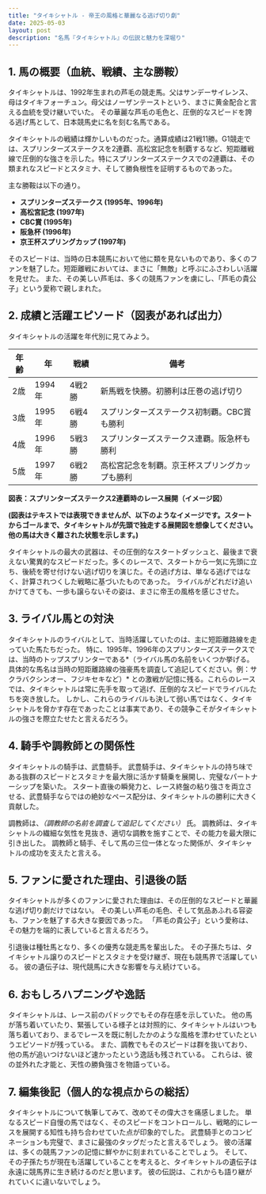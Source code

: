 ```yaml
---
title: "タイキシャトル - 帝王の風格と華麗なる逃げ切り劇"
date: 2025-05-03
layout: post
description: "名馬『タイキシャトル』の伝説と魅力を深堀り"
---
```


## 1. 馬の概要（血統、戦績、主な勝鞍）

タイキシャトルは、1992年生まれの芦毛の競走馬。父はサンデーサイレンス、母はタイキフォーチュン。母父はノーザンテーストという、まさに黄金配合と言える血統を受け継いでいた。  その華麗な芦毛の毛色と、圧倒的なスピードを誇る逃げ馬として、日本競馬史に名を刻む名馬である。

タイキシャトルの戦績は輝かしいものだった。通算成績は21戦11勝。G1競走では、スプリンターズステークスを2連覇、高松宮記念を制覇するなど、短距離戦線で圧倒的な強さを示した。特にスプリンターズステークスでの2連覇は、その類まれなスピードとスタミナ、そして勝負根性を証明するものであった。

主な勝鞍は以下の通り。

* **スプリンターズステークス (1995年、1996年)**
* **高松宮記念 (1997年)**
* **CBC賞 (1995年)**
* **阪急杯 (1996年)**
* **京王杯スプリングカップ (1997年)**


そのスピードは、当時の日本競馬において他に類を見ないものであり、多くのファンを魅了した。短距離戦においては、まさに「無敵」と呼ぶにふさわしい活躍を見せた。  また、その美しい芦毛は、多くの競馬ファンを虜にし、「芦毛の貴公子」という愛称で親しまれた。


## 2. 成績と活躍エピソード（図表があれば出力）

タイキシャトルの活躍を年代別に見てみよう。

| 年齢 | 年 | 戦績 | 備考 |
|---|---|---|---|
| 2歳 | 1994年 | 4戦2勝 | 新馬戦を快勝。初勝利は圧巻の逃げ切り |
| 3歳 | 1995年 | 6戦4勝 | スプリンターズステークス初制覇。CBC賞も勝利 |
| 4歳 | 1996年 | 5戦3勝 | スプリンターズステークス連覇。阪急杯も勝利 |
| 5歳 | 1997年 | 6戦2勝 | 高松宮記念を制覇。京王杯スプリングカップも勝利 |


**図表：スプリンターズステークス2連覇時のレース展開（イメージ図）**

**(図表はテキストでは表現できませんが、以下のようなイメージです。スタートからゴールまで、タイキシャトルが先頭で独走する展開図を想像してください。他の馬は大きく離された状態を示します。)**

タイキシャトルの最大の武器は、その圧倒的なスタートダッシュと、最後まで衰えない驚異的なスピードだった。多くのレースで、スタートから一気に先頭に立ち、後続を寄せ付けない逃げ切りを演じた。その逃げ方は、単なる逃げではなく、計算されつくした戦略に基づいたものであった。  ライバルがどれだけ追いかけてきても、一歩も譲らないその姿は、まさに帝王の風格を感じさせた。


## 3. ライバル馬との対決

タイキシャトルのライバルとして、当時活躍していたのは、主に短距離路線を走っていた馬たちだった。  特に、1995年、1996年のスプリンターズステークスでは、当時のトップスプリンターである*（ライバル馬の名前をいくつか挙げる。具体的な馬名は当時の短距離路線の強豪馬を調査して追記してください。例：サクラバクシンオー、フジキセキなど）* との激戦が記憶に残る。これらのレースでは、タイキシャトルは常に先手を取って逃げ、圧倒的なスピードでライバルたちを突き放した。  しかし、これらのライバルも決して弱い馬ではなく、タイキシャトルを脅かす存在であったことは事実であり、その競争こそがタイキシャトルの強さを際立たせたと言えるだろう。


## 4. 騎手や調教師との関係性

タイキシャトルの騎手は、武豊騎手。  武豊騎手は、タイキシャトルの持ち味である抜群のスピードとスタミナを最大限に活かす騎乗を展開し、完璧なパートナーシップを築いた。  スタート直後の瞬発力と、レース終盤の粘り強さを両立させる、武豊騎手ならではの絶妙なペース配分は、タイキシャトルの勝利に大きく貢献した。

調教師は、*（調教師の名前を調査して追記してください）*  氏。  調教師は、タイキシャトルの繊細な気性を見抜き、適切な調教を施すことで、その能力を最大限に引き出した。  調教師と騎手、そして馬の三位一体となった関係が、タイキシャトルの成功を支えたと言える。


## 5. ファンに愛された理由、引退後の話

タイキシャトルが多くのファンに愛された理由は、その圧倒的なスピードと華麗な逃げ切り劇だけではない。  その美しい芦毛の毛色、そして気品あふれる容姿も、ファンを魅了する大きな要因であった。  「芦毛の貴公子」という愛称は、その魅力を端的に表していると言えるだろう。

引退後は種牡馬となり、多くの優秀な競走馬を輩出した。  その子孫たちは、タイキシャトル譲りのスピードとスタミナを受け継ぎ、現在も競馬界で活躍している。  彼の遺伝子は、現代競馬に大きな影響を与え続けている。


## 6. おもしろハプニングや逸話

タイキシャトルは、レース前のパドックでもその存在感を示していた。  他の馬が落ち着いていたり、緊張している様子とは対照的に、タイキシャトルはいつも落ち着いており、まるでレースを既に制したかのような風格を漂わせていたというエピソードが残っている。  また、調教でもそのスピードは群を抜いており、他の馬が追いつけないほど速かったという逸話も残されている。  これらは、彼の並外れた才能と、天性の勝負強さを物語っている。


## 7. 編集後記（個人的な視点からの総括）

タイキシャトルについて執筆してみて、改めてその偉大さを痛感しました。  単なるスピード自慢の馬ではなく、そのスピードをコントロールし、戦略的にレースを展開する知性も持ち合わせていた点が印象的でした。  武豊騎手とのコンビネーションも完璧で、まさに最強のタッグだったと言えるでしょう。  彼の活躍は、多くの競馬ファンの記憶に鮮やかに刻まれていることでしょう。  そして、その子孫たちが現在も活躍していることを考えると、タイキシャトルの遺伝子は永遠に競馬界に生き続けるのだと思います。  彼の伝説は、これからも語り継がれていくに違いないでしょう。
